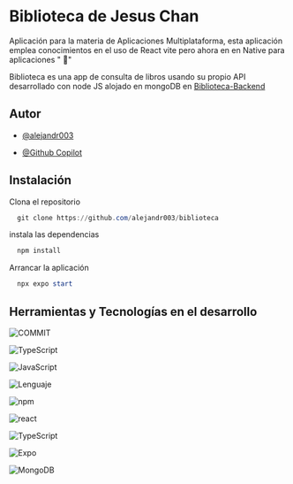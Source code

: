 
# Biblioteca de Jesus Chan

Aplicación para la materia de Aplicaciones Multiplataforma, esta aplicación emplea conocimientos en el uso de React vite pero ahora en en Native para aplicaciones  " 📱"

Biblioteca es una app de consulta de libros usando su propio API desarrollado con node JS alojado en mongoDB en [Biblioteca-Backend](https://www.github.com/alejandr003/biblioteca-backend)




## Autor

- [@alejandr003](https://www.github.com/alejandr003)

- [@Github Copilot](https://www.github.com)


## Instalación

Clona el repositorio

```powershell
  git clone https://github.com/alejandr003/biblioteca
```
instala las dependencias

```powershell
  npm install
```
Arrancar la aplicación
```powershell
  npx expo start
```

## Herramientas y Tecnologías en el desarrollo



![COMMIT](https://img.shields.io/github/last-commit/alejandr003/biblioteca?style=flat&logo=git&logoColor=white&color=0080ff)

![TypeScript](https://img.shields.io/github/languages/top/alejandr003/biblioteca?style=flat&color=0080ff)

![JavaScript](https://img.shields.io/badge/JavaScript-F7DF1E.svg?style=flat&logo=JavaScript&logoColor=black)

![Lenguaje](https://img.shields.io/github/languages/count/alejandr003/biblioteca?style=flat&color=0080ff)

![npm](https://img.shields.io/badge/npm-CB3837.svg?style=flat&logo=npm&logoColor=white)

![react](https://img.shields.io/badge/React-61DAFB.svg?style=flat&logo=React&logoColor=black)

![TypeScript](https://img.shields.io/badge/TypeScript-3178C6.svg?style=flat&logo=TypeScript&logoColor=white)

![Expo](https://img.shields.io/badge/Expo-000020.svg?style=flat&logo=Expo&logoColor=white)

![MongoDB](https://img.shields.io/badge/MongoDB-47A248?style=flat&logo=mongodb&logoColor=white)

